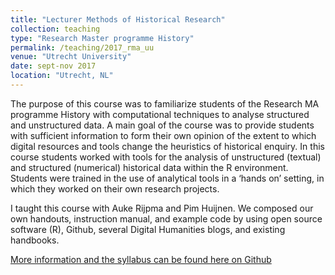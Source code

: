 ```yaml
---
title: "Lecturer Methods of Historical Research"
collection: teaching
type: "Research Master programme History"
permalink: /teaching/2017_rma_uu
venue: "Utrecht University"
date: sept-nov 2017
location: "Utrecht, NL"
---
```

The purpose of this course was to familiarize students of the Research MA programme History with computational techniques to analyse structured and unstructured data. A main goal of the course was to provide students with sufficient information to form their own opinion of the extent to which digital resources and tools change the heuristics of historical enquiry. In this course students worked with tools for the analysis of unstructured (textual) and structured (numerical) historical data within the R environment. Students were trained in the use of analytical tools in a ‘hands on’ setting, in which they worked on their own research projects. 

I taught this course with Auke Rijpma and Pim Huijnen. We composed our own handouts, instruction manual, and example code by using open source software (R), Github, several Digital Humanities blogs, and existing handbooks. 

[More information and the syllabus can be found here on Github](https://github.com/uu-his/Methods)

